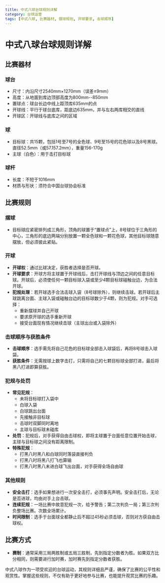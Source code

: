 ```yaml
---
title: 中式八球台球规则详解
category: 台球运营
tags: [中式八球, 比赛器材, 摆球规则, 开球要求, 击球顺序]
---
```

# 中式八球台球规则详解
## 比赛器材

### 球台
- 尺寸：内沿尺寸2540mm×1270mm（误差±9mm）
- 高度：从地面到库边顶部高度为800mm--850mm
- 置球点：球台长边中线上距顶库635mm的点
- 开球线：平行于球台底库，距底边635mm，并与左右两库相交的直线
- 开球区：开球线与底库之间的区域

### 球
- 目标球：共15颗，包括1号至7号的全色球、9号至15号的花色球以及8号黑球。直径52.5mm（或57.157.2mm），重量156-170g
- 主球（白色）：用于击打目标球

### 球杆
- 长度：不短于1016mm
- 材质与形状：须符合中国台球协会标准

## 比赛规则

### 摆球
- 目标球应紧密排列成三角形，顶角的球置于“置球点”上，8号球位于三角形的中心，三角形的底边两端分别放置一颗全色球和一颗花色球，其他目标球随意摆放，但必须彼此紧贴。

### 开球
- **开球权**：通过比球决定，获胜者选择是否开球。
- **开球要求**：开球方将主球置于开球线后，击打开球线与顶边之间的任意目标球。开球后，必须使任何一颗目标球入袋或至少4颗目标球碰触台边，为合法开球。
- **犯规处理**：若开球选手合法击球入袋（8号球除外），则继续击球。若开球后主球跳离台面、主球入袋或碰触台边的目标球数少于4颗，则为犯规。对手可选择：
  - 重新摆球并自己开球
  - 要求原开球的选手重新开球
  - 接受台面现有情况继续击球（主球出台或入袋除外）

### 击球顺序与获胜条件
- **击球顺序**：选手需先将自己花色的目标球全部击入球袋后，再将8号球击入球袋。
- **获胜条件**：无需按球上数字击打，只需将自己的七颗目标球全部打进，最后将黑八打进即算获胜。

### 犯规与处罚
- **常见犯规**：
  - 未将目标球打入袋中
  - 白球入袋
  - 白球跳出台面
  - 先接触非目标球
  - 击球时双脚同时离地
  - 主球与目标球未碰库
- **处罚**：犯规后，对手获得自由击球权，即将主球置于台面任意位置开始击球，主球与目标球之间没有距离限制。
- **特殊犯规**：
  - 打黑八时黑八和白球同时落袋直接判负
  - 打黑八时将黑八打飞也算输
  - 打黑八时黑八未进白球飞出台面，对手获得全场自由球

### 其他规则
- **安全击打**：选手如果想进行一次安全击打，必须事先声明。安全击打后，无论是否进球，均由对手上台击球。
- **连续犯规**：一场比赛中故意犯规一次，给予警告；第二次判负一局；第三次判负整场比赛。次数全场累计。
- **时间限制**：选手于台面球全都静止后不超过45秒必须击球，否则对方获自由击球权。

## 比赛方式
- **赛制**：通常采用三局两胜制或五局三胜制，先到指定分数者为胜。如果双方比分相同，则需要进行加时赛，加时赛先到指定分数者获胜。

中式八球作为一项受欢迎的台球运动，其规则详细且严谨，确保了比赛的公平性和观赏性。掌握这些规则，不仅有助于更好地参与比赛，也能提升观赏比赛的乐趣。